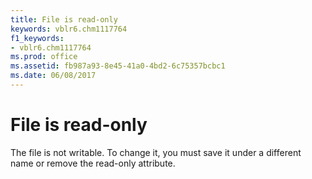```yaml
---
title: File is read-only
keywords: vblr6.chm1117764
f1_keywords:
- vblr6.chm1117764
ms.prod: office
ms.assetid: fb987a93-8e45-41a0-4bd2-6c75357bcbc1
ms.date: 06/08/2017
---
```



# File is read-only

The file is not writable. To change it, you must save it under a different name or remove the read-only attribute.


